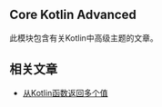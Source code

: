 ## Core Kotlin Advanced

此模块包含有关Kotlin中高级主题的文章。

## 相关文章

+ [从Kotlin函数返回多个值](docs/从Kotlin函数返回多个值.md)